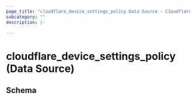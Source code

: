 ```yaml
---
page_title: "cloudflare_device_settings_policy Data Source - Cloudflare"
subcategory: ""
description: |-
  
---
```


# cloudflare_device_settings_policy (Data Source)




<!-- schema generated by tfplugindocs -->
## Schema


